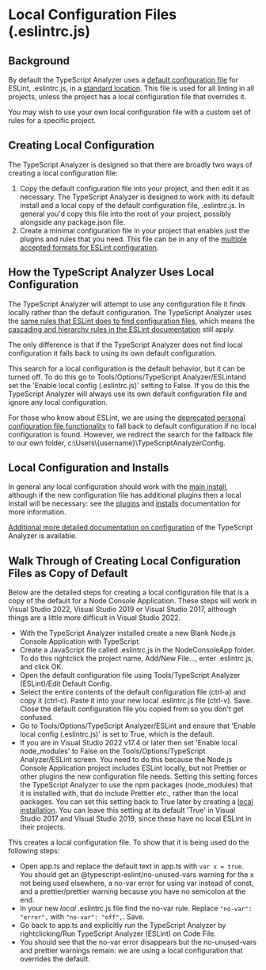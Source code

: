 ﻿# Local Configuration Files (.eslintrc.js)

## Background

By default the TypeScript Analyzer uses a [default configuration file](defaultconfig.md) for ESLint, .eslintrc.js, in a [standard location](defaultconfig.md#location).  This file is used for all linting in all projects, unless the project has a local configuration file that overrides it.

You may wish to use your own local configuration file with a custom set of rules for a specific project.  

## Creating Local Configuration

The TypeScript Analyzer is designed so that there are broadly two ways of creating a local configuration file:

1. Copy the default configuration file into your project, and then edit it as necessary.  The TypeScript Analyzer is designed to work with its default install and a local copy of the default configuration file, .eslintrc.js.  In general you'd copy this file into the root of your project, possibly alongside any package.json file. 
2. Create a minimal configuration file in your project that enables just the plugins and rules that you need.  This file can be in any of the [multiple accepted formats for ESLint configuration](https://eslint.org/docs/user-guide/configuring/configuration-files#configuration-file-formats).

## How the TypeScript Analyzer Uses Local Configuration

The TypeScript Analyzer will attempt to use any configuration file it finds locally rather than the default configuration.  The TypeScript Analyzer uses the [same rules that ESLint does to find configuration files](https://eslint.org/docs/user-guide/configuring/configuration-files#using-configuration-files), which means the [cascading and hierarchy rules in the ESLint documentation](https://eslint.org/docs/user-guide/configuring/configuration-files#cascading-and-hierarchy) still apply.  

The only difference is that if the TypeScript Analyzer does not find local configuration it falls back to using its own default configuration.

This search for a local configuration is the default behavior, but it can be turned off.  To do this go to Tools/Options/TypeScript Analyzer/ESLintand set the 'Enable local config (.eslintrc.js)' setting to False.  If you do this the TypeScript Analyzer will always use its own default configuration file and ignore any local configuration.

For those who know about ESLint, we are using the [deprecated personal configuration file functionality](https://eslint.org/docs/user-guide/configuring/configuration-files#personal-configuration-files-deprecated) to fall back to default configuration if no local configuration is found.  However, we redirect the search for the fallback file to our own folder, c:\Users\\{username\}\TypeScriptAnalyzerConfig.  

## Local Configuration and Installs

In general any local configuration should work with the [main install](installs.md), although if the new configuration file has additional plugins then a local install will be necessary: see the [plugins](plugins.md) and [installs](installs.md) documentation for more information.

[Additional more detailed documentation on configuration](configuration.md) of the TypeScript Analyzer is available.

## Walk Through of Creating Local Configuration Files as Copy of Default

Below are the detailed steps for creating a local configuration file that is a copy of the default for a Node Console Application.  These steps will work in Visual Studio 2022, Visual Studio 2019 or Visual Studio 2017, although things are a little more difficult in Visual Studio 2022.

- With the TypeScript Analyzer installed create a new Blank Node.js Console Application with TypeScript.    
- Create a JavaScript file called .eslintrc.js in the NodeConsoleApp folder.  To do this rightclick the project name, Add/New File..., enter .eslintrc.js, and click OK.
- Open the default configuration file using Tools/TypeScript Analyzer (ESLint)/Edit Default Config.
- Select the entire contents of the default configuration file (ctrl-a) and copy it (ctrl-c).  Paste it into your new local .eslintrc.js file (ctrl-v).  Save.  Close the default configuration file you copied from so you don't get confused.
- Go to Tools/Options/TypeScript Analyzer/ESLint and ensure that 'Enable local config (.eslintrc.js)' is set to True, which is the default.
- If you are in Visual Studio 2022 v17.4 or later then set 'Enable local node_modules' to False on the Tools/Options/TypeScript Analyzer/ESLint screen. You need to do this because the Node.js Console Application project includes ESLint locally, but not Prettier or other plugins the new configuration file needs.  Setting this setting forces the TypeScript Analyzer to use the npm packages (node_modules) that it is installed with, that do include Prettier etc., rather than the local packages.  You can set this setting back to True later by creating a [local installation](creatinglocalinstall.md).  You can leave this setting at its default 'True' in Visual Studio 2017 and Visual Studio 2019, since these have no local ESLint in their projects.

This creates a local configuration file.  To show that it is being used do the following steps:

- Open app.ts and replace the default text in app.ts with `var x = true`. You should get an @typescript-eslint/no-unused-vars warning for the x not being used elsewhere, a no-var error for using var instead of const, and a prettier/prettier warning because you have no semicolon at the end.
- In your new *local* .eslintrc.js file find the no-var rule.  Replace `"no-var": "error",` with `"no-var": "off",`.  Save.  
- Go back to app.ts and explicitly run the TypeScript Analyzer by rightclicking/Run TypeScript Analyzer (ESLint) on Code File.
- You should see that the no-var error disappears but the no-unused-vars and prettier warnings remain: we are using a local configuration that overrides the default.